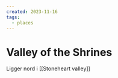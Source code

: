 ```yaml
---
created: 2023-11-16
tags:
  - places
---
```


# Valley of the Shrines
Ligger nord i [[Stoneheart valley]]